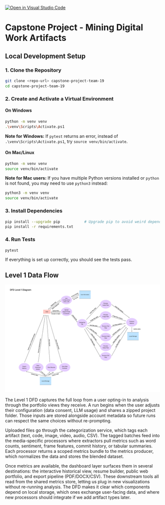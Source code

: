 [![Open in Visual Studio Code](https://classroom.github.com/assets/open-in-vscode-2e0aaae1b6195c2367325f4f02e2d04e9abb55f0b24a779b69b11b9e10269abc.svg)](https://classroom.github.com/online_ide?assignment_repo_id=20544404&assignment_repo_type=AssignmentRepo)

# Capstone Project - Mining Digital Work Artifacts

## Local Development Setup

### 1. Clone the Repository

```bash
git clone <repo-url> capstone-project-team-19
cd capstone-project-team-19
```

### 2. Create and Activate a Virtual Environment

#### On Windows
```bash
python -m venv venv
.\venv\Scripts\Activate.ps1
```
**Note for Windows:** If `pytest` returns an error, instead of `.\venv\Scripts\Activate.ps1`, try `source venv/bin/activate`.

#### On Mac/Linux
```bash
python -m venv venv
source venv/bin/activate
```

**Note for Mac users:** If you have multiple Python versions installed or `python` is not found, you may need to use `python3` instead:
```bash
python3 -m venv venv
source venv/bin/activate
```

### 3. Install Dependencies
```bash
pip install --upgrade pip           # Upgrade pip to avoid weird dependency errors
pip install -r requirements.txt
```

### 4. Run Tests
```bash
pytest
```

If everything is set up correctly, you should see the tests pass.

## Level 1 Data Flow

![DFD Level 1](docs/plan/Updated-DFD-Level-1-Diagram.png)

The Level 1 DFD captures the full loop from a user opting-in to analysis through the portfolio views they receive. A run begins when the user adjusts their configuration (data consent, LLM usage) and shares a zipped project folder. Those inputs are stored alongside account metadata so future runs can respect the same choices without re-prompting.

Uploaded files go through the categorization service, which tags each artifact (text, code, image, video, audio, CSV). The tagged batches feed into the media-specific processors where extractors pull metrics such as word counts, sentiment, frame features, commit history, or tabular summaries. Each processor returns a scoped metrics bundle to the metrics producer, which normalizes the data and stores the blended dataset.

Once metrics are available, the dashboard layer surfaces them in several destinations: the interactive historical view, resume builder, public web portfolio, and export pipeline (PDF/DOCX/CSV). These downstream tools all read from the shared metrics store, letting us plug in new visualizations without re-running analysis. The DFD makes it clear which components depend on local storage, which ones exchange user-facing data, and where new processors should integrate if we add artifact types later.
